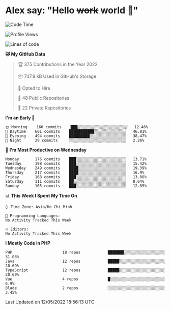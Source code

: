 # Alex say: "Hello ~~work~~ world 🐾"

<!--START_SECTION:waka-->
![Code Time](http://img.shields.io/badge/Code%20Time-837%20hrs%2057%20mins-blue)

![Profile Views](http://img.shields.io/badge/Profile%20Views-9-blue)

![Lines of code](https://img.shields.io/badge/From%20Hello%20World%20I%27ve%20Written-649%20Thousand%20lines%20of%20code-blue)

**🐱 My GitHub Data** 

> 🏆 375 Contributions in the Year 2022
 > 
> 📦 747.9 kB Used in GitHub's Storage 
 > 
> 💼 Opted to Hire
 > 
> 📜 48 Public Repositories 
 > 
> 🔑 22 Private Repositories  
 > 
**I'm an Early 🐤** 

```text
🌞 Morning    160 commits    ███░░░░░░░░░░░░░░░░░░░░░░   12.46% 
🌆 Daytime    601 commits    ███████████░░░░░░░░░░░░░░   46.81% 
🌃 Evening    494 commits    █████████░░░░░░░░░░░░░░░░   38.47% 
🌙 Night      29 commits     ░░░░░░░░░░░░░░░░░░░░░░░░░   2.26%

```
📅 **I'm Most Productive on Wednesday** 

```text
Monday       176 commits    ███░░░░░░░░░░░░░░░░░░░░░░   13.71% 
Tuesday      198 commits    ███░░░░░░░░░░░░░░░░░░░░░░   15.42% 
Wednesday    249 commits    ████░░░░░░░░░░░░░░░░░░░░░   19.39% 
Thursday     217 commits    ████░░░░░░░░░░░░░░░░░░░░░   16.9% 
Friday       168 commits    ███░░░░░░░░░░░░░░░░░░░░░░   13.08% 
Saturday     111 commits    ██░░░░░░░░░░░░░░░░░░░░░░░   8.64% 
Sunday       165 commits    ███░░░░░░░░░░░░░░░░░░░░░░   12.85%

```


📊 **This Week I Spent My Time On** 

```text
⌚︎ Time Zone: Asia/Ho_Chi_Minh

💬 Programming Languages: 
No Activity Tracked This Week

🔥 Editors: 
No Activity Tracked This Week

```

**I Mostly Code in PHP** 

```text
PHP                      18 repos            ███████░░░░░░░░░░░░░░░░░░   31.03% 
Java                     12 repos            █████░░░░░░░░░░░░░░░░░░░░   20.69% 
TypeScript               12 repos            █████░░░░░░░░░░░░░░░░░░░░   20.69% 
Vue                      4 repos             █░░░░░░░░░░░░░░░░░░░░░░░░   6.9% 
Blade                    2 repos             ░░░░░░░░░░░░░░░░░░░░░░░░░   3.45%

```



 Last Updated on 12/05/2022 18:56:13 UTC
<!--END_SECTION:waka-->
